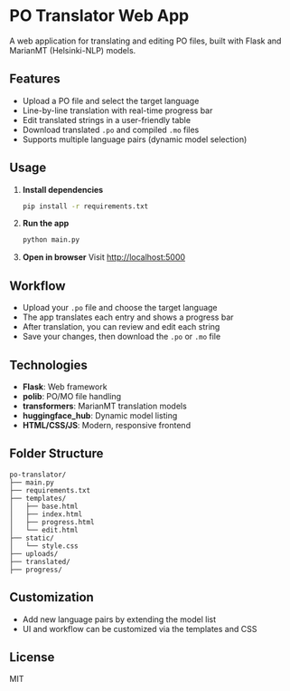 # PO Translator Web App

A web application for translating and editing PO files, built with Flask and MarianMT (Helsinki-NLP) models.

## Features
- Upload a PO file and select the target language
- Line-by-line translation with real-time progress bar
- Edit translated strings in a user-friendly table
- Download translated `.po` and compiled `.mo` files
- Supports multiple language pairs (dynamic model selection)

## Usage
1. **Install dependencies**
   ```bash
   pip install -r requirements.txt
   ```
2. **Run the app**
   ```bash
   python main.py
   ```
3. **Open in browser**
   Visit [http://localhost:5000](http://localhost:5000)

## Workflow
- Upload your `.po` file and choose the target language
- The app translates each entry and shows a progress bar
- After translation, you can review and edit each string
- Save your changes, then download the `.po` or `.mo` file

## Technologies
- **Flask**: Web framework
- **polib**: PO/MO file handling
- **transformers**: MarianMT translation models
- **huggingface_hub**: Dynamic model listing
- **HTML/CSS/JS**: Modern, responsive frontend

## Folder Structure
```
po-translator/
├── main.py
├── requirements.txt
├── templates/
│   ├── base.html
│   ├── index.html
│   ├── progress.html
│   └── edit.html
├── static/
│   └── style.css
├── uploads/
├── translated/
├── progress/
```

## Customization
- Add new language pairs by extending the model list
- UI and workflow can be customized via the templates and CSS

## License
MIT
